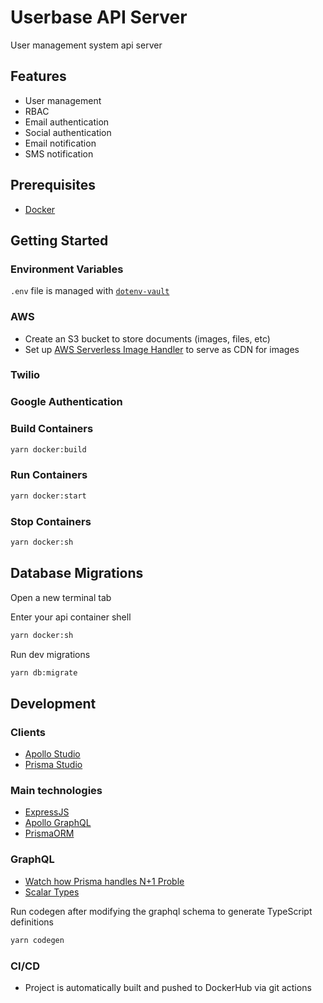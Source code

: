 # Userbase API Server

User management system api server

## Features

- User management
- RBAC
- Email authentication
- Social authentication
- Email notification
- SMS notification

## Prerequisites

- [Docker](https://www.docker.com/)

## Getting Started

### Environment Variables

`.env` file is managed with [`dotenv-vault`](https://github.com/dotenv-org/dotenv-vault)

### AWS

- Create an S3 bucket to store documents (images, files, etc)
- Set up [AWS Serverless Image Handler]() to serve as CDN for images

### Twilio

### Google Authentication

### Build Containers

```sh
yarn docker:build
```

### Run Containers

```sh
yarn docker:start
```

### Stop Containers

```sh
yarn docker:sh
```

## Database Migrations

Open a new terminal tab

Enter your api container shell

```sh
yarn docker:sh
```

Run dev migrations

```sh
yarn db:migrate
```

## Development

### Clients

- [Apollo Studio](http://localhost:4000/graphql)
- [Prisma Studio](http://localhost:5555/)

### Main technologies

- [ExpressJS](https://expressjs.com/)
- [Apollo GraphQL](https://www.apollographql.com/docs/apollo-server/)
- [PrismaORM](https://www.prisma.io/docs/getting-started/quickstart)

### GraphQL

- [Watch how Prisma handles N+1 Proble](https://www.prisma.io/docs/guides/performance-and-optimization/query-optimization-performance)
- [Scalar Types](https://the-guild.dev/graphql/scalars/docs)

Run codegen after modifying the graphql schema to generate TypeScript definitions

```sh
yarn codegen
```

### CI/CD

- Project is automatically built and pushed to DockerHub via git actions

